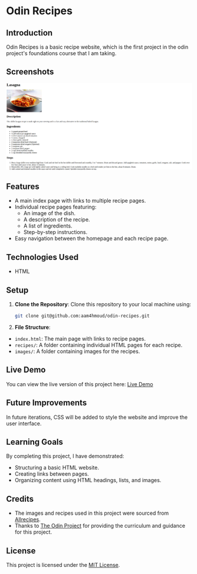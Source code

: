 # Odin Recipes

## Introduction
Odin Recipes is a basic recipe website, which is the first project in the odin project's foundations course that I am taking.

## Screenshots
![A screenshot showing one of the recipe pages.](./images/screenshot.png)

## Features
- A main index page with links to multiple recipe pages.
- Individual recipe pages featuring:
  - An image of the dish.
  - A description of the recipe.
  - A list of ingredients.
  - Step-by-step instructions.
- Easy navigation between the homepage and each recipe page.

## Technologies Used
- HTML

## Setup
1. **Clone the Repository**: Clone this repository to your local machine using:

   ```bash
   git clone git@github.com:aam4hmoud/odin-recipes.git
   ```
2. **File Structure**:
  - `index.html`: The main page with links to recipe pages.
  - `recipes/`: A folder containing individual HTML pages for each recipe.
  - `images/`: A folder containing images for the recipes.

## Live Demo
You can view the live version of this project here: [Live Demo](https://aam4hmoud.github.io/odin-recipes/)

## Future Improvements
In future iterations, CSS will be added to style the website and improve the user interface.

## Learning Goals
By completing this project, I have demonstrated:
- Structuring a basic HTML website.
- Creating links between pages.
- Organizing content using HTML headings, lists, and images.

## Credits
- The images and recipes used in this project were sourced from [Allrecipes](https://www.allrecipes.com/).
- Thanks to [The Odin Project](https://www.theodinproject.com/) for providing the curriculum and guidance for this project.

## License
This project is licensed under the [MIT License](LICENSE).
